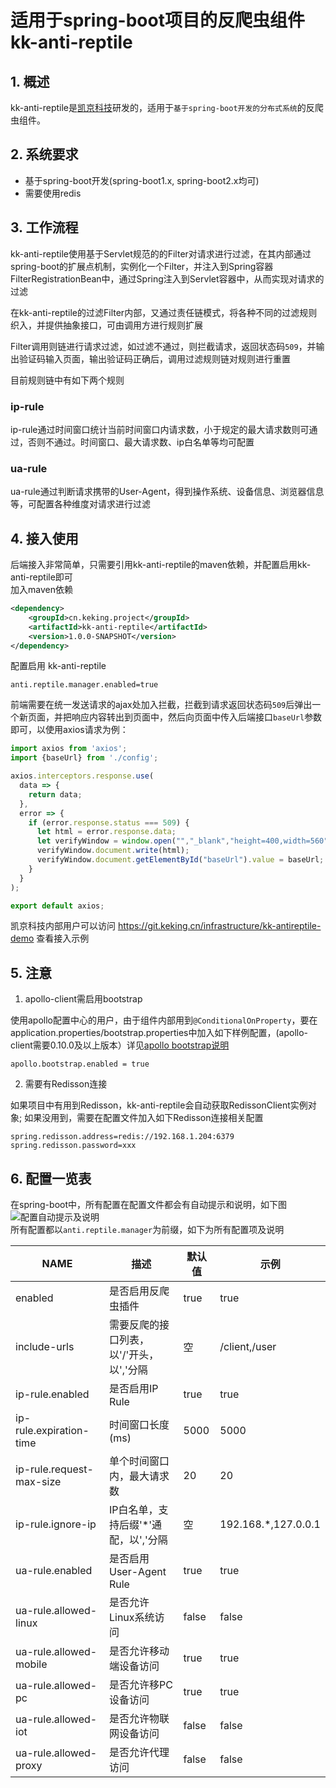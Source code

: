 # 适用于spring-boot项目的反爬虫组件kk-anti-reptile

## 1. 概述
kk-anti-reptile是[凯京科技](https://www.keking.com)研发的，适用于`基于spring-boot开发的分布式系统`的反爬虫组件。

## 2. 系统要求
* 基于spring-boot开发(spring-boot1.x, spring-boot2.x均可)
* 需要使用redis

## 3. 工作流程
kk-anti-reptile使用基于Servlet规范的的Filter对请求进行过滤，在其内部通过spring-boot的扩展点机制，实例化一个Filter，并注入到Spring容器FilterRegistrationBean中，通过Spring注入到Servlet容器中，从而实现对请求的过滤

在kk-anti-reptile的过滤Filter内部，又通过责任链模式，将各种不同的过滤规则织入，并提供抽象接口，可由调用方进行规则扩展

Filter调用则链进行请求过滤，如过滤不通过，则拦截请求，返回状态码`509`，并输出验证码输入页面，输出验证码正确后，调用过滤规则链对规则进行重置

目前规则链中有如下两个规则
### ip-rule
ip-rule通过时间窗口统计当前时间窗口内请求数，小于规定的最大请求数则可通过，否则不通过。时间窗口、最大请求数、ip白名单等均可配置
### ua-rule
ua-rule通过判断请求携带的User-Agent，得到操作系统、设备信息、浏览器信息等，可配置各种维度对请求进行过滤

## 4. 接入使用
后端接入非常简单，只需要引用kk-anti-reptile的maven依赖，并配置启用kk-anti-reptile即可  
加入maven依赖
```xml
<dependency>
    <groupId>cn.keking.project</groupId>
    <artifactId>kk-anti-reptile</artifactId>
    <version>1.0.0-SNAPSHOT</version>
</dependency>
```
配置启用 kk-anti-reptile
```properties
anti.reptile.manager.enabled=true
```
前端需要在统一发送请求的ajax处加入拦截，拦截到请求返回状态码`509`后弹出一个新页面，并把响应内容转出到页面中，然后向页面中传入后端接口`baseUrl`参数即可，以使用axios请求为例：
```javascript
import axios from 'axios';
import {baseUrl} from './config';

axios.interceptors.response.use(
  data => {
    return data;
  },
  error => {
    if (error.response.status === 509) {
      let html = error.response.data;
      let verifyWindow = window.open("","_blank","height=400,width=560");
      verifyWindow.document.write(html);
      verifyWindow.document.getElementById("baseUrl").value = baseUrl;
    }
  }
);

export default axios;
```
凯京科技内部用户可以访问 https://git.keking.cn/infrastructure/kk-antireptile-demo 查看接入示例

## 5. 注意
1. apollo-client需启用bootstrap

使用apollo配置中心的用户，由于组件内部用到`@ConditionalOnProperty`，要在application.properties/bootstrap.properties中加入如下样例配置，(apollo-client需要0.10.0及以上版本）详见[apollo bootstrap说明](https://github.com/ctripcorp/apollo/wiki/Java%E5%AE%A2%E6%88%B7%E7%AB%AF%E4%BD%BF%E7%94%A8%E6%8C%87%E5%8D%97#3213-spring-boot%E9%9B%86%E6%88%90%E6%96%B9%E5%BC%8F%E6%8E%A8%E8%8D%90)
```properties
apollo.bootstrap.enabled = true
```
2. 需要有Redisson连接

如果项目中有用到Redisson，kk-anti-reptile会自动获取RedissonClient实例对象; 如果没用到，需要在配置文件加入如下Redisson连接相关配置
```properties
spring.redisson.address=redis://192.168.1.204:6379
spring.redisson.password=xxx
```
## 6. 配置一览表
在spring-boot中，所有配置在配置文件都会有自动提示和说明，如下图  
![配置自动提示及说明](https://gitchenjh.github.io//post-images/1563505482779.png)  
所有配置都以`anti.reptile.manager`为前缀，如下为所有配置项及说明    

| NAME                     | 描述                                     | 默认值 | 示例                |
| ------------------------ | ---------------------------------------- | ------ | ------------------- |
| enabled                  | 是否启用反爬虫插件                       | true   | true                |
| include-urls             | 需要反爬的接口列表，以'/'开头，以','分隔 | 空     | /client,/user       |
| ip-rule.enabled          | 是否启用IP Rule                          | true   | true                |
| ip-rule.expiration-time  | 时间窗口长度(ms)                         | 5000   | 5000                |
| ip-rule.request-max-size | 单个时间窗口内，最大请求数               | 20     | 20                  |
| ip-rule.ignore-ip        | IP白名单，支持后缀'\*'通配，以','分隔    | 空     | 192.168.*,127.0.0.1 |
| ua-rule.enabled          | 是否启用User-Agent Rule                  | true   | true                |
| ua-rule.allowed-linux    | 是否允许Linux系统访问                    | false  | false               |
| ua-rule.allowed-mobile   | 是否允许移动端设备访问                   | true   | true                |
| ua-rule.allowed-pc       | 是否允许移PC设备访问                     | true   | true                |
| ua-rule.allowed-iot      | 是否允许物联网设备访问                   | false  | false               |
| ua-rule.allowed-proxy    | 是否允许代理访问                         | false  | false               |
